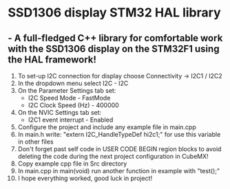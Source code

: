 # SSD1306 display STM32 HAL library
## - A full-fledged C++ library for comfortable work with the SSD1306 display on the STM32F1 using the HAL framework!

1) To set-up I2C connection for display choose Connectivity -> I2C1 / I2C2
2) In the dropdown menu select I2C - I2C
3) On the Parameter Settings tab set:
    - I2C Speed Mode - FastMode
    - I2C Clock Speed (Hz) - 400000
4) On the NVIC Settings tab set:
    - I2C1 event interrupt - Enabled
5) Configure the project and include any example file in main.cpp
6) In main.h write: "extern I2C_HandleTypeDef hi2c1;" for use this variable in other files
7) Don't forget past self code in USER CODE BEGIN region blocks to avoid deleting the code during the next project configuration in CubeMX!
8) Copy example cpp file in Src directory
9) In main.cpp in main(void) run another function in example with "test();"
10) I hope everything worked, good luck in project!
